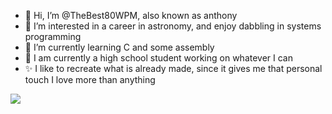 - 👋 Hi, I’m @TheBest80WPM, also known as anthony
- 👀 I’m interested in a career in astronomy, and enjoy dabbling in systems programming
- 🌱 I’m currently learning C and some assembly
- 🏫 I am currently a high school student working on whatever I can
- ✨ I like to recreate what is already made, since it gives me that personal touch I love more than anything


![](https://pbs.twimg.com/media/DmK_xgyXsAA2mo8?format=jpg&name=medium)
